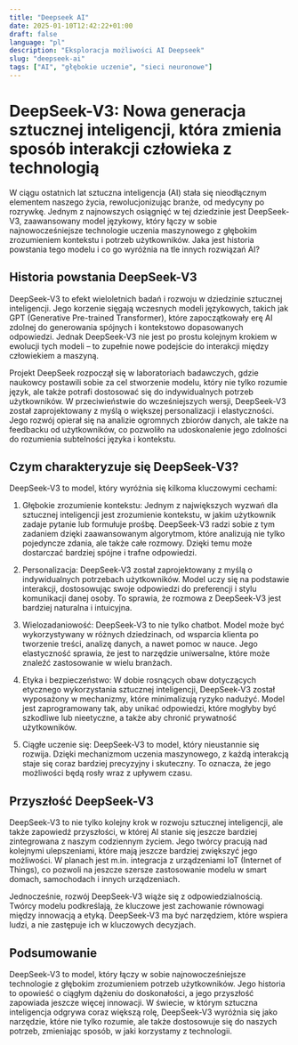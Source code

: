 ```yaml
---
title: "Deepseek AI"
date: 2025-01-10T12:42:22+01:00
draft: false
language: "pl"
description: "Eksploracja możliwości AI Deepseek"
slug: "deepseek-ai"
tags: ["AI", "głębokie uczenie", "sieci neuronowe"]
---
```


# DeepSeek-V3: Nowa generacja sztucznej inteligencji, która zmienia sposób interakcji człowieka z technologią

W ciągu ostatnich lat sztuczna inteligencja (AI) stała się nieodłącznym elementem naszego życia, rewolucjonizując branże, od medycyny po rozrywkę. Jednym z najnowszych osiągnięć w tej dziedzinie jest DeepSeek-V3, zaawansowany model językowy, który łączy w sobie najnowocześniejsze technologie uczenia maszynowego z głębokim zrozumieniem kontekstu i potrzeb użytkowników. Jaka jest historia powstania tego modelu i co go wyróżnia na tle innych rozwiązań AI?

## Historia powstania DeepSeek-V3

DeepSeek-V3 to efekt wieloletnich badań i rozwoju w dziedzinie sztucznej inteligencji. Jego korzenie sięgają wczesnych modeli językowych, takich jak GPT (Generative Pre-trained Transformer), które zapoczątkowały erę AI zdolnej do generowania spójnych i kontekstowo dopasowanych odpowiedzi. Jednak DeepSeek-V3 nie jest po prostu kolejnym krokiem w ewolucji tych modeli – to zupełnie nowe podejście do interakcji między człowiekiem a maszyną.

Projekt DeepSeek rozpoczął się w laboratoriach badawczych, gdzie naukowcy postawili sobie za cel stworzenie modelu, który nie tylko rozumie język, ale także potrafi dostosować się do indywidualnych potrzeb użytkowników. W przeciwieństwie do wcześniejszych wersji, DeepSeek-V3 został zaprojektowany z myślą o większej personalizacji i elastyczności. Jego rozwój opierał się na analizie ogromnych zbiorów danych, ale także na feedbacku od użytkowników, co pozwoliło na udoskonalenie jego zdolności do rozumienia subtelności języka i kontekstu.

## Czym charakteryzuje się DeepSeek-V3?

DeepSeek-V3 to model, który wyróżnia się kilkoma kluczowymi cechami:

1. Głębokie zrozumienie kontekstu: Jednym z największych wyzwań dla sztucznej inteligencji jest zrozumienie kontekstu, w jakim użytkownik zadaje pytanie lub formułuje prośbę. DeepSeek-V3 radzi sobie z tym zadaniem dzięki zaawansowanym algorytmom, które analizują nie tylko pojedyncze zdania, ale także całe rozmowy. Dzięki temu może dostarczać bardziej spójne i trafne odpowiedzi.

2. Personalizacja: DeepSeek-V3 został zaprojektowany z myślą o indywidualnych potrzebach użytkowników. Model uczy się na podstawie interakcji, dostosowując swoje odpowiedzi do preferencji i stylu komunikacji danej osoby. To sprawia, że rozmowa z DeepSeek-V3 jest bardziej naturalna i intuicyjna.

3. Wielozadaniowość: DeepSeek-V3 to nie tylko chatbot. Model może być wykorzystywany w różnych dziedzinach, od wsparcia klienta po tworzenie treści, analizę danych, a nawet pomoc w nauce. Jego elastyczność sprawia, że jest to narzędzie uniwersalne, które może znaleźć zastosowanie w wielu branżach.

4. Etyka i bezpieczeństwo: W dobie rosnących obaw dotyczących etycznego wykorzystania sztucznej inteligencji, DeepSeek-V3 został wyposażony w mechanizmy, które minimalizują ryzyko nadużyć. Model jest zaprogramowany tak, aby unikać odpowiedzi, które mogłyby być szkodliwe lub nieetyczne, a także aby chronić prywatność użytkowników.

5. Ciągłe uczenie się: DeepSeek-V3 to model, który nieustannie się rozwija. Dzięki mechanizmom uczenia maszynowego, z każdą interakcją staje się coraz bardziej precyzyjny i skuteczny. To oznacza, że jego możliwości będą rosły wraz z upływem czasu.

## Przyszłość DeepSeek-V3

DeepSeek-V3 to nie tylko kolejny krok w rozwoju sztucznej inteligencji, ale także zapowiedź przyszłości, w której AI stanie się jeszcze bardziej zintegrowana z naszym codziennym życiem. Jego twórcy pracują nad kolejnymi ulepszeniami, które mają jeszcze bardziej zwiększyć jego możliwości. W planach jest m.in. integracja z urządzeniami IoT (Internet of Things), co pozwoli na jeszcze szersze zastosowanie modelu w smart domach, samochodach i innych urządzeniach.

Jednocześnie, rozwój DeepSeek-V3 wiąże się z odpowiedzialnością. Twórcy modelu podkreślają, że kluczowe jest zachowanie równowagi między innowacją a etyką. DeepSeek-V3 ma być narzędziem, które wspiera ludzi, a nie zastępuje ich w kluczowych decyzjach.

## Podsumowanie
DeepSeek-V3 to model, który łączy w sobie najnowocześniejsze technologie z głębokim zrozumieniem potrzeb użytkowników. Jego historia to opowieść o ciągłym dążeniu do doskonałości, a jego przyszłość zapowiada jeszcze więcej innowacji. W świecie, w którym sztuczna inteligencja odgrywa coraz większą rolę, DeepSeek-V3 wyróżnia się jako narzędzie, które nie tylko rozumie, ale także dostosowuje się do naszych potrzeb, zmieniając sposób, w jaki korzystamy z technologii.